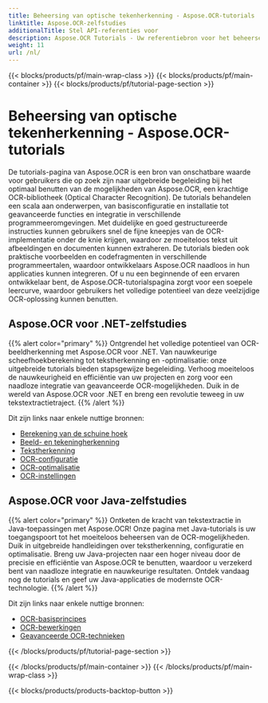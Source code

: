 ```yaml
---
title: Beheersing van optische tekenherkenning - Aspose.OCR-tutorials
linktitle: Aspose.OCR-zelfstudies
additionalTitle: Stel API-referenties voor
description: Aspose.OCR Tutorials - Uw referentiebron voor het beheersen van optische tekenherkenning met duidelijke instructies en praktische voorbeelden in verschillende talen.
weight: 11
url: /nl/
---
```


{{< blocks/products/pf/main-wrap-class >}}
{{< blocks/products/pf/main-container >}}
{{< blocks/products/pf/tutorial-page-section >}}

# Beheersing van optische tekenherkenning - Aspose.OCR-tutorials


De tutorials-pagina van Aspose.OCR is een bron van onschatbare waarde voor gebruikers die op zoek zijn naar uitgebreide begeleiding bij het optimaal benutten van de mogelijkheden van Aspose.OCR, een krachtige OCR-bibliotheek (Optical Character Recognition). De tutorials behandelen een scala aan onderwerpen, van basisconfiguratie en installatie tot geavanceerde functies en integratie in verschillende programmeeromgevingen. Met duidelijke en goed gestructureerde instructies kunnen gebruikers snel de fijne kneepjes van de OCR-implementatie onder de knie krijgen, waardoor ze moeiteloos tekst uit afbeeldingen en documenten kunnen extraheren. De tutorials bieden ook praktische voorbeelden en codefragmenten in verschillende programmeertalen, waardoor ontwikkelaars Aspose.OCR naadloos in hun applicaties kunnen integreren. Of u nu een beginnende of een ervaren ontwikkelaar bent, de Aspose.OCR-tutorialspagina zorgt voor een soepele leercurve, waardoor gebruikers het volledige potentieel van deze veelzijdige OCR-oplossing kunnen benutten.

## Aspose.OCR voor .NET-zelfstudies
{{% alert color="primary" %}}
Ontgrendel het volledige potentieel van OCR-beeldherkenning met Aspose.OCR voor .NET. Van nauwkeurige scheefhoekberekening tot tekstherkenning en -optimalisatie: onze uitgebreide tutorials bieden stapsgewijze begeleiding. Verhoog moeiteloos de nauwkeurigheid en efficiëntie van uw projecten en zorg voor een naadloze integratie van geavanceerde OCR-mogelijkheden. Duik in de wereld van Aspose.OCR voor .NET en breng een revolutie teweeg in uw tekstextractietraject.
{{% /alert %}}

Dit zijn links naar enkele nuttige bronnen:
 
- [Berekening van de schuine hoek](./net/skew-angle-calculation/)
- [Beeld- en tekeningherkenning](./net/image-and-drawing-recognition/)
- [Tekstherkenning](./net/text-recognition/)
- [OCR-configuratie](./net/ocr-configuration/)
- [OCR-optimalisatie](./net/ocr-optimization/)
- [OCR-instellingen](./net/ocr-settings/)


## Aspose.OCR voor Java-zelfstudies
{{% alert color="primary" %}}
Ontketen de kracht van tekstextractie in Java-toepassingen met Aspose.OCR! Onze pagina met Java-tutorials is uw toegangspoort tot het moeiteloos beheersen van de OCR-mogelijkheden. Duik in uitgebreide handleidingen over tekstherkenning, configuratie en optimalisatie. Breng uw Java-projecten naar een hoger niveau door de precisie en efficiëntie van Aspose.OCR te benutten, waardoor u verzekerd bent van naadloze integratie en nauwkeurige resultaten. Ontdek vandaag nog de tutorials en geef uw Java-applicaties de modernste OCR-technologie.
{{% /alert %}}

Dit zijn links naar enkele nuttige bronnen:
 
- [OCR-basisprincipes](./java/ocr-basics/)
- [OCR-bewerkingen](./java/ocr-operations/)
- [Geavanceerde OCR-technieken](./java/advanced-ocr-techniques/)




{{< /blocks/products/pf/tutorial-page-section >}}

{{< /blocks/products/pf/main-container >}}
{{< /blocks/products/pf/main-wrap-class >}}

{{< blocks/products/products-backtop-button >}}
